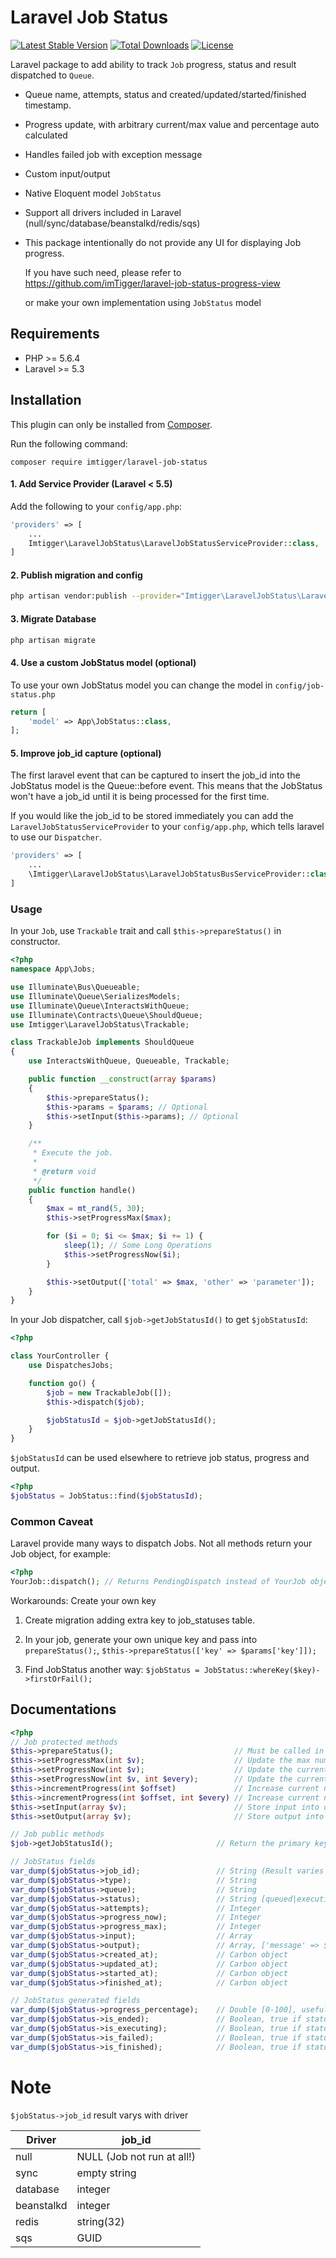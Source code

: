 # Laravel Job Status

[![Latest Stable Version](https://poser.pugx.org/imTigger/laravel-job-status/v/stable)](https://packagist.org/packages/imTigger/laravel-job-status)
[![Total Downloads](https://poser.pugx.org/imTigger/laravel-job-status/downloads)](https://packagist.org/packages/imTigger/laravel-job-status)
[![License](https://poser.pugx.org/imTigger/laravel-job-status/license)](https://packagist.org/packages/imTigger/laravel-job-status)


Laravel package to add ability to track `Job` progress, status and result dispatched to `Queue`.

- Queue name, attempts, status and created/updated/started/finished timestamp.
- Progress update, with arbitrary current/max value and percentage auto calculated
- Handles failed job with exception message
- Custom input/output
- Native Eloquent model `JobStatus`
- Support all drivers included in Laravel (null/sync/database/beanstalkd/redis/sqs)

- This package intentionally do not provide any UI for displaying Job progress.

  If you have such need, please refer to https://github.com/imTigger/laravel-job-status-progress-view  
  
  or make your own implementation using `JobStatus` model

## Requirements

- PHP >= 5.6.4
- Laravel >= 5.3

## Installation

This plugin can only be installed from [Composer](https://getcomposer.org/).

Run the following command:
```
composer require imtigger/laravel-job-status
```

#### 1. Add Service Provider (Laravel < 5.5)

Add the following to your `config/app.php`:

```php
'providers' => [
    ...
    Imtigger\LaravelJobStatus\LaravelJobStatusServiceProvider::class,
]
```

#### 2. Publish migration and config

```bash
php artisan vendor:publish --provider="Imtigger\LaravelJobStatus\LaravelJobStatusServiceProvider"
```

#### 3. Migrate Database

```bash
php artisan migrate
```

#### 4. Use a custom JobStatus model (optional)

To use your own JobStatus model you can change the model in `config/job-status.php`

```php
return [
    'model' => App\JobStatus::class,
];

```

#### 5. Improve job_id capture (optional)

The first laravel event that can be captured to insert the job_id into the JobStatus model is the Queue::before event. This means that the JobStatus won't have a job_id until it is being processed for the first time.

If you would like the job_id to be stored immediately you can add the `LaravelJobStatusServiceProvider` to your `config/app.php`, which tells laravel to use our `Dispatcher`.
```php
'providers' => [
    ...
    \Imtigger\LaravelJobStatus\LaravelJobStatusBusServiceProvider::class,,
]
```

### Usage

In your `Job`, use `Trackable` trait and call `$this->prepareStatus()` in constructor.

```php
<?php
namespace App\Jobs;

use Illuminate\Bus\Queueable;
use Illuminate\Queue\SerializesModels;
use Illuminate\Queue\InteractsWithQueue;
use Illuminate\Contracts\Queue\ShouldQueue;
use Imtigger\LaravelJobStatus\Trackable;

class TrackableJob implements ShouldQueue
{
    use InteractsWithQueue, Queueable, Trackable;

    public function __construct(array $params)
    {
        $this->prepareStatus();
        $this->params = $params; // Optional
        $this->setInput($this->params); // Optional
    }

    /**
     * Execute the job.
     *
     * @return void
     */
    public function handle()
    {
        $max = mt_rand(5, 30);
        $this->setProgressMax($max);

        for ($i = 0; $i <= $max; $i += 1) {
            sleep(1); // Some Long Operations
            $this->setProgressNow($i);
        }

        $this->setOutput(['total' => $max, 'other' => 'parameter']);
    }
}

```

In your Job dispatcher, call `$job->getJobStatusId()` to get `$jobStatusId`:

```php
<?php

class YourController {
    use DispatchesJobs;

    function go() {
        $job = new TrackableJob([]);
        $this->dispatch($job);

        $jobStatusId = $job->getJobStatusId();
    }
}
```

`$jobStatusId` can be used elsewhere to retrieve job status, progress and output.

```php
<?php
$jobStatus = JobStatus::find($jobStatusId);
```
### Common Caveat

Laravel provide many ways to dispatch Jobs. Not all methods return your Job object, for example:

```php
<?php
YourJob::dispatch(); // Returns PendingDispatch instead of YourJob object, leaving no way to retrive `$job->getJobStatusId();`
```

Workarounds: Create your own key

1. Create migration adding extra key to job_statuses table.

2. In your job, generate your own unique key and pass into `prepareStatus();`, `$this->prepareStatus(['key' => $params['key']]);`

3. Find JobStatus another way: `$jobStatus = JobStatus::whereKey($key)->firstOrFail();`

## Documentations

```php
<?php
// Job protected methods
$this->prepareStatus();                           // Must be called in constructor before any other methods
$this->setProgressMax(int $v);                    // Update the max number of progress
$this->setProgressNow(int $v);                    // Update the current number progress
$this->setProgressNow(int $v, int $every);        // Update the current number progress, write to database only when $v % $every == 0
$this->incrementProgress(int $offset)             // Increase current number progress by $offset
$this->incrementProgress(int $offset, int $every) // Increase current number progress by $offset, write to database only when $v % $every == 0
$this->setInput(array $v);                        // Store input into database
$this->setOutput(array $v);                       // Store output into database (Typically the run result)

// Job public methods
$job->getJobStatusId();                       // Return the primary key of JobStatus (To retrieve status later)

// JobStatus fields
var_dump($jobStatus->job_id);                 // String (Result varies with driver, see note)
var_dump($jobStatus->type);                   // String
var_dump($jobStatus->queue);                  // String
var_dump($jobStatus->status);                 // String [queued|executing|finished|failed]
var_dump($jobStatus->attempts);               // Integer
var_dump($jobStatus->progress_now);           // Integer
var_dump($jobStatus->progress_max);           // Integer
var_dump($jobStatus->input);                  // Array
var_dump($jobStatus->output);                 // Array, ['message' => $exception->getMessage()] if job failed
var_dump($jobStatus->created_at);             // Carbon object
var_dump($jobStatus->updated_at);             // Carbon object
var_dump($jobStatus->started_at);             // Carbon object
var_dump($jobStatus->finished_at);            // Carbon object

// JobStatus generated fields
var_dump($jobStatus->progress_percentage);    // Double [0-100], useful for displaying progress bar
var_dump($jobStatus->is_ended);               // Boolean, true if status == finished || status == failed
var_dump($jobStatus->is_executing);           // Boolean, true if status == executing
var_dump($jobStatus->is_failed);              // Boolean, true if status == failed
var_dump($jobStatus->is_finished);            // Boolean, true if status == finished
```

# Note 

`$jobStatus->job_id` result varys with driver

| Driver     | job_id
| ---------- | --------
| null       | NULL (Job not run at all!)
| sync       | empty string
| database   | integer
| beanstalkd | integer 
| redis      | string(32)
| sqs        | GUID 
